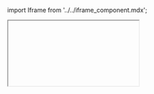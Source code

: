 import Iframe from '../../iframe_component.mdx';

<Iframe id='components-breadcrumb--breadcrumb' > </Iframe>